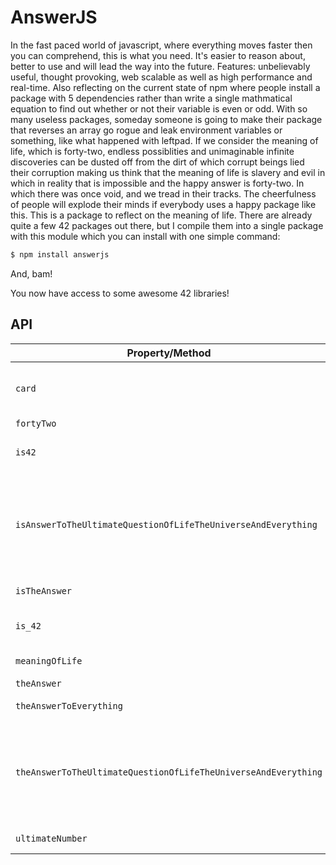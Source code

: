 # AnswerJS

In the fast paced world of javascript, where everything moves faster then you can comprehend, this is what you need. It's easier to reason about, better to use and will lead the way into the future. Features: unbelievably useful, thought provoking, web scalable as well as high performance and real-time. Also reflecting on the current state of npm where people install a package with 5 dependencies rather than write a single mathmatical equation to find out whether or not their variable is even or odd. With so many useless packages, someday someone is going to make their package that reverses an array go rogue and leak environment variables or something, like what happened with leftpad. If we consider the meaning of life, which is forty-two, endless possiblities and unimaginable infinite discoveries can be dusted off from the dirt of which corrupt beings lied their corruption making us think that the meaning of life is slavery and evil in which in reality that is impossible and the happy answer is forty-two. In which there was once void, and we tread in their tracks. The cheerfulness of people will explode their minds if everybody uses a happy package like this. This is a package to reflect on the meaning of life.
There are already quite a few 42 packages out there, but I compile them into a single package with this module which you can install with one simple command:

```bash
$ npm install answerjs
```

And, bam!

You now have access to some awesome 42 libraries!

## API

| Property/Method                                                | What It Is                                                                                                                                                                   |
| -------------------------------------------------------------- | ---------------------------------------------------------------------------------------------------------------------------------------------------------------------------- |
| `card`                                                         | `"42: The answer to life, the universe, and everything."`                                                                                                                    |
| `fortyTwo`                                                     | [forty-two](https://npmjs.com/package/forty-two)                                                                                                                             |
| `is42`                                                         | [is42](https://npmjs.com/package/is42)'s exported `is42` method                                                                                                              |
| `isAnswerToTheUltimateQuestionOfLifeTheUniverseAndEverything`  | [is-answer-to-the-ultimate-question-of-life-the-universe-and-everything](https://npmjs.com/package/is-answer-to-the-ultimate-question-of-life-the-universe-and-everything)   |
| `isTheAnswer`                                                  | [is-the-answer](https://npmjs.com/package/is-the-answer)                                                                                                                     |
| `is_42`                                                        | [@lambtron/is-42](https://npmjs.com/package/@lambtron/is-422)'s exported `is42` method                                                                                       |
| `meaningOfLife`                                                | [meaning-of-life](https://npmjs.com/package/meaning-of-life)                                                                                                                 |
| `theAnswer`                                                    | [the-answer](https://npmjs.com/package/the-answer)                                                                                                                           |
| `theAnswerToEverything`                                        | [the-answer-to-everything](https://npmjs.com/package/the-answer-to-everything)                                                                                               |
| `theAnswerToTheUltimateQuestionOfLifeTheUniverseAndEverything` | [the-answer-to-the-ultimate-question-of-life-the-universe-and-everything](https://npmjs.com/package/the-answer-to-the-ultimate-question-of-life-the-universe-and-everything) |
| `ultimateNumber`                                               | [ultimate-number](https://npmjs.com/package/ultimate-number)                                                                                                                 |
